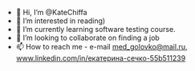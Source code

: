 - 👋 Hi, I’m @KateChiffa
- 👀 I’m interested in reading)
- 🌱 I’m currently learning software testing course.
- 💞️ I’m looking to collaborate on finding a job
- 📫 How to reach me - e-mail med_golovko@mail.ru, www.linkedin.com/in/екатерина-сечко-55b511239

<!---
KateChiffa/KateChiffa is a ✨ special ✨ repository because its `README.md` (this file) appears on your GitHub profile.
You can click the Preview link to take a look at your changes.
--->
